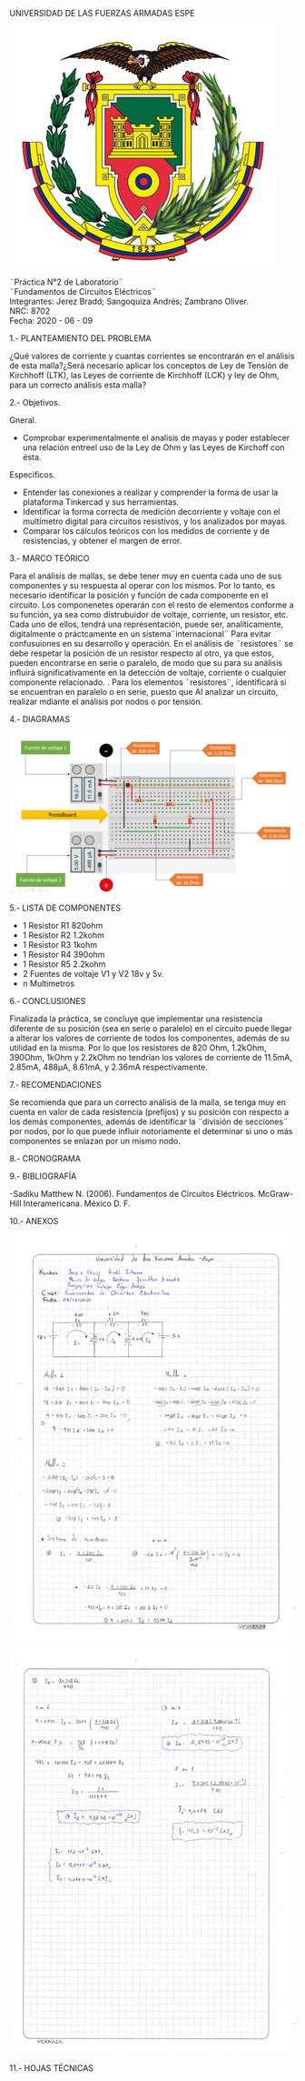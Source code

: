UNIVERSIDAD DE LAS FUERZAS ARMADAS ESPE

![](https://github.com/BraddJCJ/Informe2_JEREZ_SANGOQUIZA_ZAMBRANO/blob/master/img/Logo_ESPE.png)

¨Práctica N°2 de Laboratorio¨  
¨Fundamentos de Circuitos Eléctricos¨  
Integrantes: Jerez Bradd; Sangoquiza Andrés; Zambrano Oliver.  
NRC: 8702   
Fecha: 2020 - 06 - 09  

1.- PLANTEAMIENTO DEL PROBLEMA

¿Qué valores de corriente y cuantas corrientes se encontrarán en el análisis de esta malla?¿Será necesario aplicar los conceptos de Ley de Tensión de Kirchhoff (LTK), las Leyes de corriente de Kirchhoff (LCK) y ley de Ohm, para un correcto análisis esta malla?

2.- Objetivos.

Gneral. 

* Comprobar experimentalmente el analisis de mayas y poder establecer una relación entreel uso de la Ley de Ohm y las Leyes de Kirchoff   con ésta.

Especificos. 

* Entender las conexiones a realizar y comprender la forma de usar la plataforma Tinkercad y sus herramientas. 
* Identificar la forma correcta de medición decorriente y voltaje con el multímetro digital para circuitos resistivos, y los analizados por mayas.
* Comparar los cálculos teóricos con los medidos de corriente y de resistencias, y obtener el margen de error.

3.- MARCO TEÓRICO

Para el análisis de mallas, se debe tener muy en cuenta cada uno de sus componentes y su respuesta al operar con los mismos. Por lo tanto, es necesario identificar la posición y función de cada componente en el circuito. Los componenetes operarán con el resto de elementos conforme a su función, ya sea como distrubuidor de voltaje, corriente, un resistor, etc. Cada uno de ellos, tendrá una representación, puede ser, analíticamente, digitalmente o práctcamente en un sistema¨internacional¨ Para evitar confusuiones en su desarrollo y operación. En el análisis de ¨resistores¨ se debe respetar la posición de un resistor respecto al otro, ya que estos, pueden encontrarse en serie o paralelo, de modo que su para su análisis influirá significativamente en la detección de voltaje, corriente o cualquier componente relacionado.  . Para los elementos ¨resistores¨, identificará si se encuentran en paralelo o en serie, puesto que  Al analizar un circuito, realizar mdiante el análisis por nodos o por tensión.


4.- DIAGRAMAS 

![](https://github.com/BraddJCJ/Informe2_JEREZ_SANGOQUIZA_ZAMBRANO/blob/master/img/Diagrama.png)

5.- LISTA DE COMPONENTES 

* 1 Resistor  R1  820ohm
* 1 Resistor  R2  1.2kohm 
* 1 Resistor  R3  1kohm
* 1 Resistor  R4  390ohm 
* 1 Resistor  R5 2.2kohm
* 2 Fuentes de voltaje  V1 y V2 18v y 5v.
* n Multimetros

6.- CONCLUSIONES

Finalizada la práctica, se concluye que implementar una resistencia diferente de su posición (sea en serie o paralelo) en el circuito puede llegar a alterar los valores de corriente de todos los componentes, además de su utilidad en la misma. Por lo que los resistores de 820 Ohm, 1.2kOhm, 390Ohm, 1kOhm y 2.2kOhm no tendrían los valores de corriente de 11.5mA, 2.85mA, 488μA, 8.61mA, y 2.36mA respectivamente.

7.- RECOMENDACIONES

Se recomienda que para un correcto análisis de la malla, se tenga muy en cuenta en valor de cada resistencia (prefijos) y su posición con respecto a los demás componentes, además de identificar la  ¨división de secciones¨ por nodos, por lo que puede influir notoriamente el determinar si uno o más componentes se enlazan por un mismo nodo. 

8.- CRONOGRAMA

9.- BIBLIOGRAFÍA

-Sadiku Matthew N. (2006). Fundamentos de Circuitos Eléctricos. McGraw-Hill Interamericana. México D. F. 

10.- ANEXOS

![](https://github.com/BraddJCJ/Informe2_JEREZ_SANGOQUIZA_ZAMBRANO/blob/master/img/img172_page-0001.jpg)

![](https://github.com/BraddJCJ/Informe2_JEREZ_SANGOQUIZA_ZAMBRANO/blob/master/img/img173_page-0001.jpg)


11.- HOJAS TÉCNICAS 
